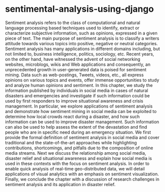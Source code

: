 # sentimental-analysis-using-django
Sentiment analysis refers to the class of computational and natural language processing based techniques used to identify, extract or characterize subjective information, such as opinions, expressed in a given piece of text. The main purpose of sentiment analysis is to classify a writers attitude towards various topics into positive, negative or neutral categories. Sentiment analysis has many applications in different domains including, but not limited to, business intelligence, politics, sociology, etc. Recent years, on the other hand, have witnessed the advent of social networking websites, microblogs, wikis and Web applications and consequently, an unprecedented growth in user-generated data is poised for sentiment mining. Data such as web-postings, Tweets, videos, etc., all express opinions on various topics and events, offer immense opportunities to study and analyze human opinions and sentiment. In this chapter, we study the information published by individuals in social media in cases of natural disasters and emergencies and investigate if such information could be used by first responders to improve situational awareness and crisis management. In particular, we explore applications of sentiment analysis and demonstrate how sentiment mining in social media can be exploited to determine how local crowds react during a disaster, and how such information can be used to improve disaster management. Such information can also be used to help assess the extent of the devastation and find people who are in specific need during an emergency situation. We first provide the formal definition of sentiment analysis in social media and cover traditional and the state-of-the-art approaches while highlighting contributions, shortcomings, and pitfalls due to the composition of online media streams. Next we discuss the relationship among social media, disaster relief and situational awareness and explain how social media is used in these contexts with the focus on sentiment analysis. In order to enable quick analysis of real-time geo-distributed data, we will detail applications of visual analytics with an emphasis on sentiment visualization. Finally, we conclude the chapter with a discussion of research challenges in sentiment analysis and its application in disaster relief.
